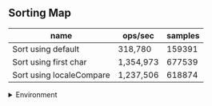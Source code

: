 ## Sorting Map

|name|ops/sec|samples|
|-|-|-|
|Sort using default|318,780|159391|
|Sort using first char|1,354,973|677539|
|Sort using localeCompare|1,237,506|618874|


<details>
<summary>Environment</summary>

* __Machine:__ linux x64 | 4 vCPUs | 7.6GB Mem
* __Run:__ Wed Oct 15 2025 22:37:30 GMT+0000 (Coordinated Universal Time)
* __Node:__ `v24.10.0`
</details>

<!--
{"environment":{"platform":"linux","arch":"x64","cpus":4,"totalMemory":7.597843170166016},"benchmarks":[{"name":"Sort using default","samples":159391,"opsSec":318780.4194866801},{"name":"Sort using first char","samples":677539,"opsSec":1354973.526121242},{"name":"Sort using localeCompare","samples":618874,"opsSec":1237506.2902713842}]}-->
